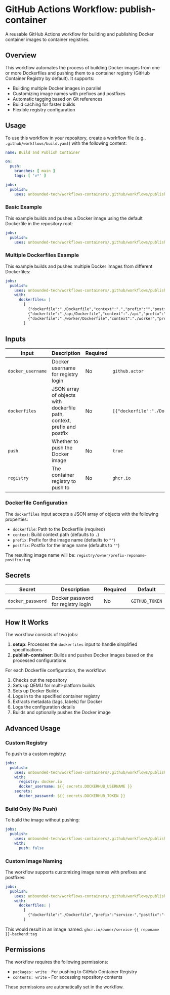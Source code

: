 # GitHub Actions Workflow: publish-container

A reusable GitHub Actions workflow for building and publishing Docker container images to container registries.

## Overview

This workflow automates the process of building Docker images from one or more Dockerfiles and pushing them to a container registry (GitHub Container Registry by default). It supports:

- Building multiple Docker images in parallel
- Customizing image names with prefixes and postfixes
- Automatic tagging based on Git references
- Build caching for faster builds
- Flexible registry configuration

## Usage

To use this workflow in your repository, create a workflow file (e.g., `.github/workflows/build.yaml`) with the following content:

```yaml
name: Build and Publish Container

on:
  push:
    branches: [ main ]
    tags: [ 'v*' ]

jobs:
  publish:
    uses: unbounded-tech/workflows-containers/.github/workflows/publish.yaml@main
```

### Basic Example

This example builds and pushes a Docker image using the default Dockerfile in the repository root:

```yaml
jobs:
  publish:
    uses: unbounded-tech/workflows-containers/.github/workflows/publish.yaml@main
```

### Multiple Dockerfiles Example

This example builds and pushes multiple Docker images from different Dockerfiles:

```yaml
jobs:
  publish:
    uses: unbounded-tech/workflows-containers/.github/workflows/publish.yaml@main
    with:
      dockerfiles: |
        [
          {"dockerfile":"./Dockerfile","context":".","prefix":"","postfix":""},
          {"dockerfile":"./api/Dockerfile","context":"./api","prefix":"api-","postfix":""},
          {"dockerfile":"./worker/Dockerfile","context":"./worker","prefix":"","postfix":"-worker"}
        ]
```

## Inputs

| Input | Description | Required | Default |
|-------|-------------|----------|---------|
| `docker_username` | Docker username for registry login | No | `github.actor` |
| `dockerfiles` | JSON array of objects with dockerfile path, context, prefix and postfix | No | `[{"dockerfile":"./Dockerfile","context":".","prefix":"","postfix":""}]` |
| `push` | Whether to push the Docker image | No | `true` |
| `registry` | The container registry to push to | No | `ghcr.io` |

### Dockerfile Configuration

The `dockerfiles` input accepts a JSON array of objects with the following properties:

- `dockerfile`: Path to the Dockerfile (required)
- `context`: Build context path (defaults to `.`)
- `prefix`: Prefix for the image name (defaults to `""`)
- `postfix`: Postfix for the image name (defaults to `""`)

The resulting image name will be: `registry/owner/prefix-reponame-postfix:tag`

## Secrets

| Secret | Description | Required | Default |
|--------|-------------|----------|---------|
| `docker_password` | Docker password for registry login | No | `GITHUB_TOKEN` |

## How It Works

The workflow consists of two jobs:

1. **setup**: Processes the `dockerfiles` input to handle simplified specifications
2. **publish-container**: Builds and pushes Docker images based on the processed configurations

For each Dockerfile configuration, the workflow:

1. Checks out the repository
2. Sets up QEMU for multi-platform builds
3. Sets up Docker Buildx
4. Logs in to the specified container registry
5. Extracts metadata (tags, labels) for Docker
6. Logs the configuration details
7. Builds and optionally pushes the Docker image

## Advanced Usage

### Custom Registry

To push to a custom registry:

```yaml
jobs:
  publish:
    uses: unbounded-tech/workflows-containers/.github/workflows/publish.yaml@main
    with:
      registry: docker.io
      docker_username: ${{ secrets.DOCKERHUB_USERNAME }}
    secrets:
      docker_password: ${{ secrets.DOCKERHUB_TOKEN }}
```

### Build Only (No Push)

To build the image without pushing:

```yaml
jobs:
  publish:
    uses: unbounded-tech/workflows-containers/.github/workflows/publish.yaml@main
    with:
      push: false
```

### Custom Image Naming

The workflow supports customizing image names with prefixes and postfixes:

```yaml
jobs:
  publish:
    uses: unbounded-tech/workflows-containers/.github/workflows/publish.yaml@main
    with:
      dockerfiles: |
        [
          {"dockerfile":"./Dockerfile","prefix":"service-","postfix":"-backend"}
        ]
```

This would result in an image named: `ghcr.io/owner/service-{{ reponame }}-backend:tag`

## Permissions

The workflow requires the following permissions:

- `packages: write` - For pushing to GitHub Container Registry
- `contents: write` - For accessing repository contents

These permissions are automatically set in the workflow.